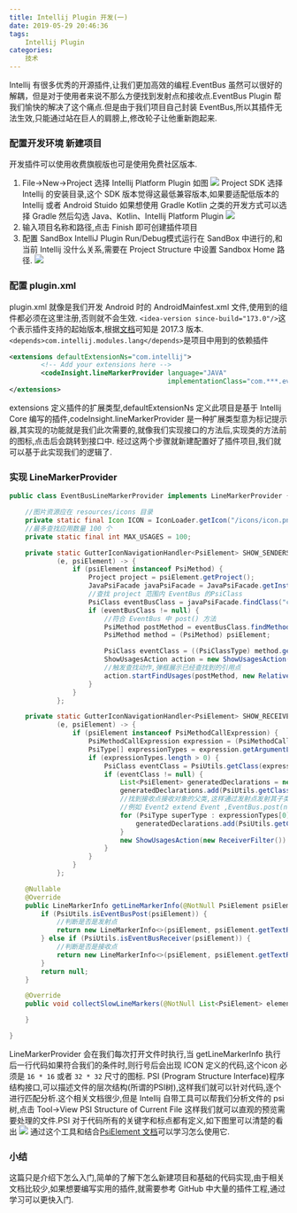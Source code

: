 ```yaml
---
title: Intellij Plugin 开发(一)
date: 2019-05-29 20:46:36
tags:
    Intellij Plugin
categories:
    技术
---
```

Intellij 有很多优秀的开源插件,让我们更加高效的编程.EventBus 虽然可以很好的解耦，但是对于使用者来说不那么方便找到发射点和接收点.EventBus Plugin 帮我们愉快的解决了这个痛点.但是由于我们项目自己封装 EventBus,所以其插件无法生效,只能通过站在巨人的肩膀上,修改轮子让他重新跑起来.

### 配置开发环境 新建项目
 开发插件可以使用收费旗舰版也可是使用免费社区版本.
 1. File->New->Project 选择 Intellij Platform Plugin 如图
 ![](https://def-201655.cos.ap-shanghai.myqcloud.com/intellij-plguin-new.png)
 Project SDK 选择 Intellij 的安装目录,这个 SDK 版本觉得这最低兼容版本,如果要适配低版本的 Intellij 或者 Android Stuido
 如果想使用 Gradle Kotlin 之类的开发方式可以选择 Gradle 然后勾选 Java、Kotlin、Intellij Platform Plugin
 ![](https://def-201655.cos.ap-shanghai.myqcloud.com/intellij-plugin-new2.png)
 2. 输入项目名称和路径,点击 Finish 即可创建插件项目
 3. 配置 SandBox
 IntelliJ Plugin Run/Debug模式运行在 SandBox 中进行的,和当前 Intellij 没什么关系,需要在 Project Structure 中设置 Sandbox Home 路径.
![](https://def-201655.cos.ap-shanghai.myqcloud.com/intellij-plugin-sandbox.png)
<!-- more -->

### 配置 plugin.xml
plugin.xml 就像是我们开发 Android 时的 AndroidMainfest.xml 文件,使用到的组件都必须在这里注册,否则就不会生效.
`<idea-version since-build="173.0"/>`这个表示插件支持的起始版本,根据[文档]( http://www.jetbrains.org/intellij/sdk/docs/basics/getting_started/build_number_ranges.html)可知是 2017.3 版本.
`<depends>com.intellij.modules.lang</depends>`是项目中用到的依赖插件
``` xml plugin.xml
<extensions defaultExtensionNs="com.intellij">
        <!-- Add your extensions here -->
        <codeInsight.lineMarkerProvider language="JAVA"
                                        implementationClass="com.***.eventbus.EventBusLineMarkerProvider"/>
</extensions>
```
extensions 定义插件的扩展类型,defaultExtensionNs 定义此项目是基于 Intellij Core 编写的插件,codeInsight.lineMarkerProvider 是一种扩展类型意为标记提示器,其实现的功能就是我们此次需要的,就像我们实现接口的方法后,实现类的方法前的图标,点击后会跳转到接口中.
经过这两个步骤就新建配置好了插件项目,我们就可以基于此实现我们的逻辑了.

### 实现 LineMarkerProvider
``` java LineMarkerProvider.java
public class EventBusLineMarkerProvider implements LineMarkerProvider {

    //图片资源应在 resources/icons 目录
    private static final Icon ICON = IconLoader.getIcon("/icons/icon.png");
    //最多查找应用数量 100 个
    private static final int MAX_USAGES = 100;

    private static GutterIconNavigationHandler<PsiElement> SHOW_SENDERS =
            (e, psiElement) -> {
                if (psiElement instanceof PsiMethod) {
                    Project project = psiElement.getProject();
                    JavaPsiFacade javaPsiFacade = JavaPsiFacade.getInstance(project);
                    //查找 project 范围内 EventBus 的PsiClass
                    PsiClass eventBusClass = javaPsiFacade.findClass("com.***.event.EventBus", GlobalSearchScope.allScope(project));
                    if (eventBusClass != null) {
                        //符合 EventBus 中 post() 方法
                        PsiMethod postMethod = eventBusClass.findMethodsByName("post", false)[0];
                        PsiMethod method = (PsiMethod) psiElement;

                        PsiClass eventClass = ((PsiClassType) method.getParameterList().getParameters()[0].getTypeElement().getType()).resolve();
                        ShowUsagesAction action = new ShowUsagesAction(new SenderFilter(eventClass));
                        //触发查找动作,弹框展示已经查找到的引用点
                        action.startFindUsages(postMethod, new RelativePoint(e), PsiUtilBase.findEditor(psiElement), MAX_USAGES);
                    }
                }
            };

    private static GutterIconNavigationHandler<PsiElement> SHOW_RECEIVERS =
            (e, psiElement) -> {
                if (psiElement instanceof PsiMethodCallExpression) {
                    PsiMethodCallExpression expression = (PsiMethodCallExpression) psiElement;
                    PsiType[] expressionTypes = expression.getArgumentList().getExpressionTypes();
                    if (expressionTypes.length > 0) {
                        PsiClass eventClass = PsiUtils.getClass(expressionTypes[0], psiElement);
                        if (eventClass != null) {
                            List<PsiElement> generatedDeclarations = new ArrayList<>();
                            generatedDeclarations.add(PsiUtils.getClass(expressionTypes[0]));
                            //找到接收点接收对象的父类,这样通过发射点发射其子类,也可以看到其父类的接收点位置
                            //例如 Event2 extend Event ,EventBus.post(new Event2()) 那么可以在发射点同时看到 Event2 和 Event 的接收点位置
                            for (PsiType superType : expressionTypes[0].getSuperTypes()) {
                                generatedDeclarations.add(PsiUtils.getClass(superType));
                            }
                            new ShowUsagesAction(new ReceiverFilter()).startFindUsages(generatedDeclarations, eventClass, new RelativePoint(e), PsiUtilBase.findEditor(psiElement), MAX_USAGES);
                        }
                    }
                }
            };

    @Nullable
    @Override
    public LineMarkerInfo getLineMarkerInfo(@NotNull PsiElement psiElement) {
        if (PsiUtils.isEventBusPost(psiElement)) {
            //判断是否是发射点
            return new LineMarkerInfo<>(psiElement, psiElement.getTextRange(), ICON, Pass.UPDATE_ALL, null, SHOW_RECEIVERS, GutterIconRenderer.Alignment.LEFT);
        } else if (PsiUtils.isEventBusReceiver(psiElement)) {
            //判断是否是接收点
            return new LineMarkerInfo<>(psiElement, psiElement.getTextRange(), ICON, Pass.UPDATE_ALL, null, SHOW_SENDERS, GutterIconRenderer.Alignment.LEFT);
        }
        return null;
    }

    @Override
    public void collectSlowLineMarkers(@NotNull List<PsiElement> elements, @NotNull Collection<LineMarkerInfo> result) {

    }

}
```
LineMarkerProvider 会在我们每次打开文件时执行,当 getLineMarkerInfo 执行后一行代码如果符合我们的条件时,则行号后会出现 ICON 定义的代码,这个icon 必须是 `16 * 16` 或者 `32 * 32` 尺寸的图标.
PSI (Program Structure Interface)程序结构接口,可以描述文件的层次结构(所谓的PSI树),这样我们就可以针对代码,逐个进行匹配分析.这个相关文档很少,但是 Intellij 自带工具可以帮我们分析文件的 psi 树,点击 Tool->View PSI Structure of Current File 这样我们就可以直观的预览需要处理的文件.PSI 对于代码所有的关键字和标点都有定义,如下图里可以清楚的看出
![](https://def-201655.cos.ap-shanghai.myqcloud.com/intellij-plugin-psi.png)
通过这个工具和结合[PsiElement 文档](http://www.jetbrains.org/intellij/sdk/docs/basics/architectural_overview/psi_elements.html)可以学习怎么使用它.

### 小结
这篇只是介绍下怎么入门,简单的了解下怎么新建项目和基础的代码实现,由于相关文档比较少,如果想要编写实用的插件,就需要参考 GitHub 中大量的插件工程,通过学习可以更快入门.
 